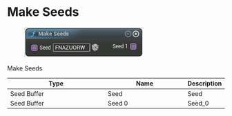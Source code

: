 # Make Seeds

<div align="left" data-full-width="false">

<figure><img src="Make_Seeds.png" alt=""><figcaption></figcaption></figure>

</div>

Make Seeds

<table>
<thead><tr><th width="250">Type</th><th width="200">Name</th><th>Description</th></tr></thead>
<tbody>
<tr><td>Seed Buffer</td><td>Seed</td><td>Seed</td></tr>
<tr><td>Seed Buffer</td><td>Seed 0</td><td>Seed_0</td></tr>
</tbody>
</table>